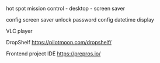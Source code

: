 hot spot
mission control - desktop - screen saver

config screen saver unlock password
config datetime display


VLC player

DropShelf 
https://pilotmoon.com/dropshelf/



Frontend project IDE
https://prepros.io/
